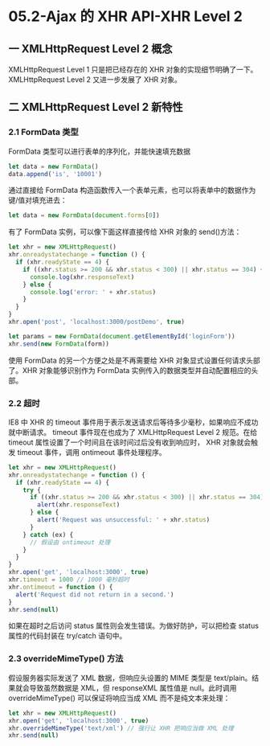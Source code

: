 # 05.2-Ajax 的 XHR API-XHR Level 2

## 一 XMLHttpRequest Level 2 概念

XMLHttpRequest Level 1 只是把已经存在的 XHR 对象的实现细节明确了一下。XMLHttpRequest Level 2 又进一步发展了 XHR 对象。

## 二 XMLHttpRequest Level 2 新特性

### 2.1 FormData 类型

FormData 类型可以进行表单的序列化，并能快速填充数据

```js
let data = new FormData()
data.append('is', '10001')
```

通过直接给 FormData 构造函数传入一个表单元素，也可以将表单中的数据作为键/值对填充进去：

```js
let data = new FormData(document.forms[0])
```

有了 FormData 实例，可以像下面这样直接传给 XHR 对象的 send()方法：

```js
let xhr = new XMLHttpRequest()
xhr.onreadystatechange = function () {
  if (xhr.readyState == 4) {
    if ((xhr.status >= 200 && xhr.status < 300) || xhr.status == 304) {
      console.log(xhr.responseText)
    } else {
      console.log('error: ' + xhr.status)
    }
  }
}
xhr.open('post', 'localhost:3000/postDemo', true)

let params = new FormData(document.getElementById('loginForm'))
xhr.send(new FormData(form))
```

使用 FormData 的另一个方便之处是不再需要给 XHR 对象显式设置任何请求头部了。XHR 对象能够识别作为 FormData 实例传入的数据类型并自动配置相应的头部。

### 2.2 超时

IE8 中 XHR 的 timeout 事件用于表示发送请求后等待多少毫秒，如果响应不成功就中断请求。 timeout 事件现在也成为了 XMLHttpRequest Level 2 规范。在给 timeout 属性设置了一个时间且在该时间过后没有收到响应时， XHR 对象就会触发 timeout 事件，调用 ontimeout 事件处理程序。

```js
let xhr = new XMLHttpRequest()
xhr.onreadystatechange = function () {
  if (xhr.readyState == 4) {
    try {
      if ((xhr.status >= 200 && xhr.status < 300) || xhr.status == 304) {
        alert(xhr.responseText)
      } else {
        alert('Request was unsuccessful: ' + xhr.status)
      }
    } catch (ex) {
      // 假设由 ontimeout 处理
    }
  }
}
xhr.open('get', 'localhost:3000', true)
xhr.timeout = 1000 // 1000 毫秒超时
xhr.ontimeout = function () {
  alert('Request did not return in a second.')
}
xhr.send(null)
```

如果在超时之后访问 status 属性则会发生错误。为做好防护，可以把检查 status 属性的代码封装在 try/catch 语句中。

### 2.3 overrideMimeType() 方法

假设服务器实际发送了 XML 数据，但响应头设置的 MIME 类型是 text/plain。结果就会导致虽然数据是 XML，但 responseXML 属性值是 null。此时调用 overrideMimeType() 可以保证将响应当成 XML 而不是纯文本来处理：

```js
let xhr = new XMLHttpRequest()
xhr.open('get', 'localhost:3000', true)
xhr.overrideMimeType('text/xml') // 强行让 XHR 把响应当做 XML 处理
xhr.send(null)
```
